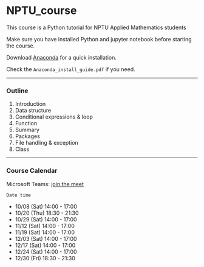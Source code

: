 # NPTU_course

This course is a Python tutorial for NPTU Applied Mathematics students

Make sure you have installed Python and jupyter notebook before starting the course.

Download [Anaconda](https://www.anaconda.com/products/individual) for a quick installation.

Check the `Anaconda_install_guide.pdf` if you need.

---

### Outline
1. Introduction
2. Data structure
3. Conditional expressions & loop
4. Function
5. Summary
6. Packages
7. File handling & exception
8. Class

---

### Course Calendar

Microsoft Teams: [join the meet](https://teams.microsoft.com/l/meetup-join/19:3gegc48SKDHT5D8u1KzNn0yHwfTWI8NsoL5YvjWiRQA1@thread.tacv2/1668837398543?context=%7B%22Tid%22:%22b467d443-c70e-463e-88bd-991067d94fbb%22,%22Oid%22:%227eac5aec-b8cf-44eb-93c0-31ee08fa0b1a%22%7D)

`Date time`
- 10/08 (Sat) 14:00 - 17:00
- 10/20 (Thu) 18:30 - 21:30
- 10/29 (Sat) 14:00 - 17:00
- 11/12 (Sat) 14:00 - 17:00
- 11/19 (Sat) 14:00 - 17:00
- 12/03 (Sat) 14:00 - 17:00
- 12/17 (Sat) 14:00 - 17:00
- 12/24 (Sat) 14:00 - 17:00
- 12/30 (Fri) 18:30 - 21:30
